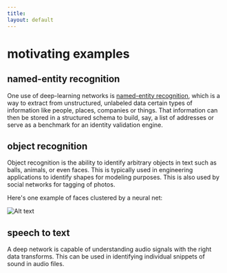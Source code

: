 ```yaml
---
title: 
layout: default
---
```


# motivating examples

## named-entity recognition

One use of deep-learning networks is [named-entity recognition](https://en.wikipedia.org/wiki/Named-entity_recognition), which is a way to extract from unstructured, unlabeled data certain types of information like people, places, companies or things. That information can then be stored in a structured schema to build, say, a list of addresses or serve as a benchmark for an identity validation engine. 

## object recognition

Object recognition is the ability to identify arbitrary objects in text such as balls, animals, or even faces. This is typically used in engineering applications to identify shapes for modeling purposes. This is also used by social networks for tagging of photos. 

Here's one example of faces clustered by a neural net:

![Alt text](../img/faces_tsne.jpg)

## speech to text

A deep network is capable of understanding audio signals with the right data transforms. This can be used in identifying individual snippets of sound in audio files.